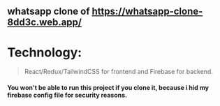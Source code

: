 ## whatsapp clone of https://whatsapp-clone-8dd3c.web.app/

# Technology:
> React/Redux/TailwindCSS for frontend and Firebase for backend.

#### You won't be able to run this project if you clone it, because i hid my firebase config file for security reasons.